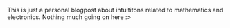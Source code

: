 This is just a personal blogpost about intuititons related to mathematics and electronics. Nothing much going on here :>
